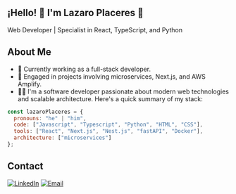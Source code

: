 ## ¡Hello! 👋 I'm Lazaro Placeres 👋

Web Developer | Specialist in React, TypeScript, and Python

## About Me
- 🌱 Currently working as a full-stack developer.
- 🚀 Engaged in projects involving microservices, Next.js, and AWS Amplify.
- 🙋‍♂️ I'm a software developer passionate about modern web technologies and scalable architecture. Here's a quick summary of my stack:

```javascript
const lazaroPlaceres = {
  pronouns: "he" | "him",
  code: ["Javascript", "Typescript", "Python", "HTML", "CSS"],
  tools: ["React", "Next.js", "Nest.js", "fastAPI", "Docker"],
  architecture: ["microservices"]
};
```


## Contact
[![LinkedIn](https://img.shields.io/badge/LinkedIn-Perfil-0077B5?style=for-the-badge&logo=linkedin&logoColor=white)](https://www.linkedin.com/in/lazaro-placeres-716338265/)
[![Email](https://img.shields.io/badge/Email-Me-red?style=for-the-badge&logo=gmail&logoColor=white)](mailto:lrodriguezplaceres@gmail.com)


